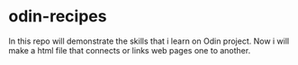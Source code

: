 # odin-recipes

In this repo will demonstrate the skills that i learn on Odin project. Now i will make a html file that connects or links web pages one to another.
